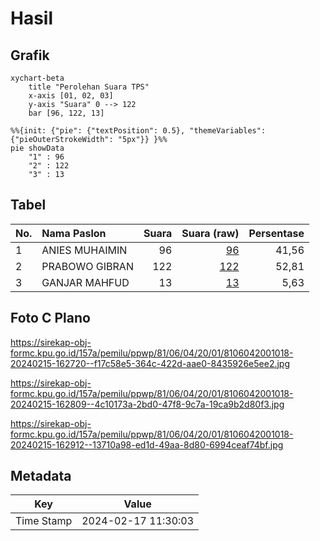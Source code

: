 # Hasil

## Grafik

```mermaid
xychart-beta
    title "Perolehan Suara TPS"
    x-axis [01, 02, 03]
    y-axis "Suara" 0 --> 122
    bar [96, 122, 13]
```

```mermaid
%%{init: {"pie": {"textPosition": 0.5}, "themeVariables": {"pieOuterStrokeWidth": "5px"}} }%%
pie showData
    "1" : 96
    "2" : 122
    "3" : 13
```

## Tabel

| No. | Nama Paslon    | Suara | Suara (raw) | Persentase |
|:--- |:-------------- | -----:| -----------:| ----------:|
| 1   | ANIES MUHAIMIN | 96    | [96][p-1]   | 41,56      |
| 2   | PRABOWO GIBRAN | 122   | [122][p-2]  | 52,81      |
| 3   | GANJAR MAHFUD  | 13    | [13][p-3]   | 5,63       |


[p-1]: https://github.com/gigit-pemilu/pemilu-2024-81-maluku/blob/main/pilpres/hitung-suara/sub/81-maluku/sub/06-seram-bagian-barat/sub/04-huamual-belakang/sub/2001-waesala/sub/018-tps/sub/paslon-1.txt
[p-2]: https://github.com/gigit-pemilu/pemilu-2024-81-maluku/blob/main/pilpres/hitung-suara/sub/81-maluku/sub/06-seram-bagian-barat/sub/04-huamual-belakang/sub/2001-waesala/sub/018-tps/sub/paslon-2.txt
[p-3]: https://github.com/gigit-pemilu/pemilu-2024-81-maluku/blob/main/pilpres/hitung-suara/sub/81-maluku/sub/06-seram-bagian-barat/sub/04-huamual-belakang/sub/2001-waesala/sub/018-tps/sub/paslon-3.txt

## Foto C Plano

https://sirekap-obj-formc.kpu.go.id/157a/pemilu/ppwp/81/06/04/20/01/8106042001018-20240215-162720--f17c58e5-364c-422d-aae0-8435926e5ee2.jpg

https://sirekap-obj-formc.kpu.go.id/157a/pemilu/ppwp/81/06/04/20/01/8106042001018-20240215-162809--4c10173a-2bd0-47f8-9c7a-19ca9b2d80f3.jpg

https://sirekap-obj-formc.kpu.go.id/157a/pemilu/ppwp/81/06/04/20/01/8106042001018-20240215-162912--13710a98-ed1d-49aa-8d80-6994ceaf74bf.jpg


## Metadata

| Key        | Value               |
| ---------- | ------------------- |
| Time Stamp | 2024-02-17 11:30:03 |



